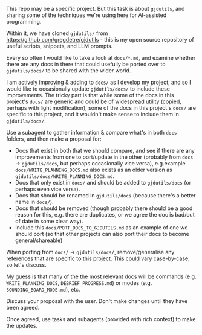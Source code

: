 This repo may be a specific project. But this task is about `gjdutils`, and sharing some of the techniques we're using here for AI-assisted programming.

Within it, we have cloned `gjdutils/` from https://github.com/gregdetre/gjdutils - this is my open source repository of useful scripts, snippets, and LLM prompts.

Every so often I would like to take a look at `docs/*.md`, and examine whether there are any docs in there that could usefully be ported over to `gjdutils/docs/` to be shared with the wider world.

I am actively improving & adding to `docs/` as I develop my project, and so I would like to occasionally update `gjdutils/docs/` to include these improvements. The tricky part is that while some of the docs in this project's `docs/` are generic and could be of widespread utility (copied, perhaps with light modification), some of the docs in this project's `docs/` are specific to this project, and it wouldn't make sense to include them in `gjdutils/docs/`.

Use a subagent to gather information & compare what's in both `docs` folders, and then make a proposal for:
- Docs that exist in both that we should compare, and see if there are any improvements from one to port/update in the other (probably from `docs` -> `gjdutils/docs`, but perhaps occasionally vice versa), e.g.example `docs/WRITE_PLANNING_DOCS.md` also exists as an older version as `gjdutils/docs/WRITE_PLANNING_DOCS.md`.
- Docs that only exist in `docs/` and should be added to `gjdutils/docs` (or perhaps even vice versa).
- Docs that should be renamed in `gjdutils/docs` (because there's a better name in `docs/`).
- Docs that should be removed (though probably there should be a good reason for this, e.g. there are duplicates, or we agree the doc is bad/out of date in some clear way).
- Include this `docs/PORT_DOCS_TO_GJDUTILS.md` as an example of one we should port (so that other projects can also port their docs to become general/shareable)

When porting from `docs/` -> `gjdutils/docs/`, remove/generalise any references that are specific to this project. This could vary case-by-case, so let's discuss.

My guess is that many of the the most relevant docs will be commands (e.g. `WRITE_PLANNING_DOCS`, `DEBRIEF_PROGRESS.md`) or modes (e.g. `SOUNDING_BOARD_MODE.md`), etc.

Discuss your proposal with the user. Don't make changes until they have been agreed.

Once agreed, use tasks and subagents (provided with rich context) to make the updates.